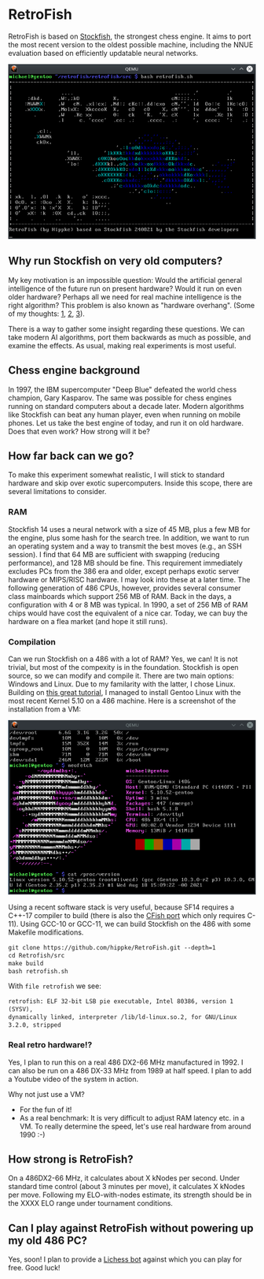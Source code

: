 # RetroFish

RetroFish is based on [Stockfish](https://stockfishchess.org), the strongest chess engine. It aims to port the most recent version to the oldest possible machine, including the NNUE evaluation based on efficiently updatable neural networks.

![image](https://raw.githubusercontent.com/hippke/RetroFish/master/docs/logo.png)

## Why run Stockfish on very old computers?
My key motivation is an impossible question: Would the artificial general intelligence of the future run on present hardware? Would it run on even older hardware? Perhaps all we need for real machine intelligence is the right algorithm? This problem is also known as "hardware overhang". (Some of my thoughts: [1](https://www.lesswrong.com/posts/75dnjiD8kv2khe9eQ/measuring-hardware-overhang), [2](https://www.lesswrong.com/posts/75dnjiD8kv2khe9eQ/measuring-hardware-overhang), [3](https://www.lesswrong.com/posts/J6gktpSgYoyq5q3Au/benchmarking-an-old-chess-engine-on-new-hardware)).

There is a way to gather some insight regarding these questions. We can take modern AI algorithms, port them backwards as much as possible, and examine the effects. As usual, making real experiments is most useful. 

## Chess engine background

In 1997, the IBM supercomputer "Deep Blue" defeated the world chess champion, Gary Kasparov. The same was possible for chess engines running on standard computers about a decade later. Modern algorithms like Stockfish can beat any human player, even when running on mobile phones. Let us take the best engine of today, and run it on old hardware. Does that even work? How strong will it be?

## How far back can we go?
To make this experiment somewhat realistic, I will stick to standard hardware and skip over exotic supercomputers. Inside this scope, there are several limitations to consider. 

### RAM
Stockfish 14 uses a neural network with a size of 45 MB, plus a few MB for the engine, plus some hash for the search tree. In addition, we want to run an operating system and a way to transmit the best moves (e.g., an SSH session). I find that 64 MB are sufficient with swapping (reducing performance), and 128 MB should be fine. This requirement immediately excludes PCs from the 386 era and older, except perhaps exotic server hardware or MIPS/RISC hardware. I may look into these at a later time. The following generation of 486 CPUs, however, provides several consumer class mainboards which support 256 MB of RAM. Back in the days, a configuration with 4 or 8 MB was typical. In 1990, a set of 256 MB of RAM chips would have cost the equivalent of a nice car. Today, we can buy the hardware on a flea market (and hope it still runs).

### Compilation
Can we run Stockfish on a 486 with a lot of RAM? Yes, we can! It is not trivial, but most of the compexity is in the foundation. Stockfish is open source, so we can modify and compile it. There are two main options: Windows and Linux. Due to my familarity with the latter, I chose Linux. Building on [this great tutorial](https://github.com/yeokm1/gentoo-on-486), I managed to install Gentoo Linux with the most recent Kernel 5.10 on a 486 machine. Here is a screenshot of the installation from a VM:

![image](https://raw.githubusercontent.com/hippke/RetroFish/master/docs/qemu.png)

Using a recent software stack is very useful, because SF14 requires a C++-17 compiler to build (there is also the [CFish port](https://github.com/syzygy1/Cfish) which only requires C-11). Using GCC-10 or GCC-11, we can build Stockfish on the 486 with some Makefile modifications.

```
git clone https://github.com/hippke/RetroFish.git --depth=1
cd Retrofish/src
make build
bash retrofish.sh
```

With `file retrofish` we see:

```
retrofish: ELF 32-bit LSB pie executable, Intel 80386, version 1 (SYSV), 
dynamically linked, interpreter /lib/ld-linux.so.2, for GNU/Linux 3.2.0, stripped
```


### Real retro hardware!?
Yes, I plan to run this on a real 486 DX2-66 MHz manufactured in 1992. I can also be run on a 486 DX-33 MHz from 1989 at half speed. I plan to add a Youtube video of the system in action. 

Why not just use a VM?
- For the fun of it!
- As a real benchmark: It is very difficult to adjust RAM latency etc. in a VM. To really determine the speed, let's use real hardware from around 1990 :-)


## How strong is RetroFish?
On a 486DX2-66 MHz, it calculates about X kNodes per second. Under standard time control (about 3 minutes per move), it calculates X kNodes per move. Following my ELO-with-nodes estimate, its strength should be in the XXXX ELO range under tournament conditions. 

## Can I play against RetroFish without powering up my old 486 PC?

Yes, soon! I plan to provide a [Lichess bot](https://lichess.org/player/bots) against which you can play for free. Good luck!

